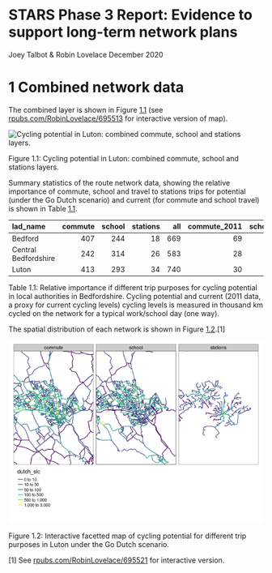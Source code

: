 STARS Phase 3 Report: Evidence to support long-term network plans
================
Joey Talbot & Robin Lovelace
December 2020







<!-- # Introduction -->

# 1 Combined network data

The combined layer is shown in Figure <a href="#fig:combined">1.1</a>
(see
[rpubs.com/RobinLovelace/695513](https://rpubs.com/RobinLovelace/695513)
for interactive version of map).

<div class="figure">

<img src="https://user-images.githubusercontent.com/1825120/100157908-40677100-2ea3-11eb-8de7-445adfc3ecef.png" alt="Cycling potential in Luton: combined commute, school and stations layers."  />
<p class="caption">
Figure 1.1: Cycling potential in Luton: combined commute, school and
stations layers.
</p>

</div>

Summary statistics of the route network data, showing the relative
importance of commute, school and travel to stations trips for potential
(under the Go Dutch scenario) and current (for commute and school
travel) is shown in Table <a href="#tab:sumtabthousands">1.1</a>.

| lad\_name            | commute | school | stations | all | commute\_2011 | school\_2011 |
|:---------------------|--------:|-------:|---------:|----:|--------------:|-------------:|
| Bedford              |     407 |    244 |       18 | 669 |            69 |           17 |
| Central Bedfordshire |     242 |    314 |       26 | 583 |            28 |            9 |
| Luton                |     413 |    293 |       34 | 740 |            30 |            4 |

Table 1.1: Relative importance if different trip purposes for cycling
potential in local authorities in Bedfordshire. Cycling potential and
current (2011 data, a proxy for current cycling levels) cycling levels
is measured in thousand km cycled on the network for a typical
work/school day (one way).

The spatial distribution of each network is shown in Figure
<a href="#fig:distribution">1.2</a>.[1]

<div class="figure">

<img src="report3_files/figure-gfm/distribution-1.png" alt="Interactive facetted map of cycling potential for different trip purposes in Luton under the Go Dutch scenario."  />
<p class="caption">
Figure 1.2: Interactive facetted map of cycling potential for different
trip purposes in Luton under the Go Dutch scenario.
</p>

</div>

[1]  See
[rpubs.com/RobinLovelace/695521](https://rpubs.com/RobinLovelace/695521)
for interactive version.
